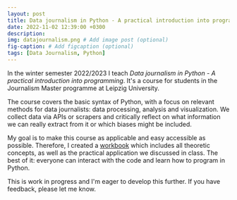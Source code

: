 ```yaml
---
layout: post
title: Data journalism in Python - A practical introduction into programming 
date: 2022-11-02 12:39:00 +0300
description: 
img: datajournalism.png # Add image post (optional)
fig-caption: # Add figcaption (optional)
tags: [Data Journalism, Python]
---
```





In the winter semester 2022/2023 I teach *Data journalism in Python - A practical introduction into programming*. It's a course for students in the Journalism Master programme at Leipzig University. 

The course covers the basic syntax of Python, with a focus on relevant methods for data journalists: data processing, analysis and visualization. We collect data via APIs or scrapers and critically reflect on what information we can really extract from it or which biases might be included. 

My goal is to make this course as applicable and easy accessible as possible.
Therefore, I created a [workbook](https://tilana.github.io/datenjournalismus-in-python/willkommen/intro.html) which includes all theoretic concepts, as well as the practical application we discussed in class. The best of it: everyone can interact with the code and learn how to program in Python.

This is work in progress and I'm eager to develop this further. If you have feedback, please let me know.
